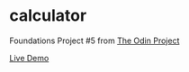 # calculator

Foundations Project #5 from [The Odin Project](https://www.theodinproject.com/paths/foundations/courses/foundations/lessons/calculator)

[Live Demo](https://fendytan.github.io/calculator/)
